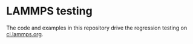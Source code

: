 # LAMMPS testing

The code and examples in this repository drive the regression testing on
[ci.lammps.org](https://ci.lammps.org).
